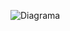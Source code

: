 ![Diagrama](https://github.com/felisan99/DIY-Smart-Garage-Door-Opener/assets/127903582/dc04b6ef-6d33-491a-82bd-3d8851fbd73f)
